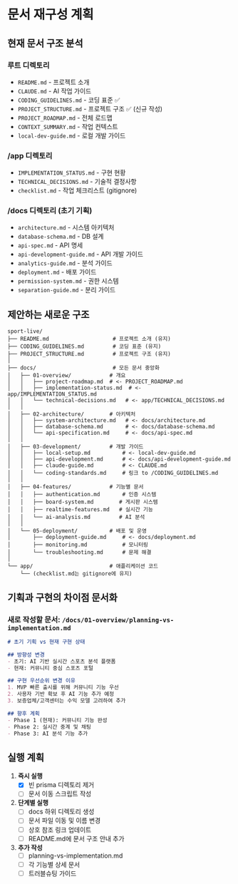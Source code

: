 # 문서 재구성 계획

## 현재 문서 구조 분석

### 루트 디렉토리
- `README.md` - 프로젝트 소개
- `CLAUDE.md` - AI 작업 가이드
- `CODING_GUIDELINES.md` - 코딩 표준 ✅
- `PROJECT_STRUCTURE.md` - 프로젝트 구조 ✅ (신규 작성)
- `PROJECT_ROADMAP.md` - 전체 로드맵
- `CONTEXT_SUMMARY.md` - 작업 컨텍스트
- `local-dev-guide.md` - 로컬 개발 가이드

### /app 디렉토리
- `IMPLEMENTATION_STATUS.md` - 구현 현황
- `TECHNICAL_DECISIONS.md` - 기술적 결정사항
- `checklist.md` - 작업 체크리스트 (gitignore)

### /docs 디렉토리 (초기 기획)
- `architecture.md` - 시스템 아키텍처
- `database-schema.md` - DB 설계
- `api-spec.md` - API 명세
- `api-development-guide.md` - API 개발 가이드
- `analytics-guide.md` - 분석 가이드
- `deployment.md` - 배포 가이드
- `permission-system.md` - 권한 시스템
- `separation-guide.md` - 분리 가이드

## 제안하는 새로운 구조

```
sport-live/
├── README.md                    # 프로젝트 소개 (유지)
├── CODING_GUIDELINES.md         # 코딩 표준 (유지)
├── PROJECT_STRUCTURE.md         # 프로젝트 구조 (유지)
│
├── docs/                        # 모든 문서 중앙화
│   ├── 01-overview/            # 개요
│   │   ├── project-roadmap.md  # <- PROJECT_ROADMAP.md
│   │   ├── implementation-status.md  # <- app/IMPLEMENTATION_STATUS.md
│   │   └── technical-decisions.md   # <- app/TECHNICAL_DECISIONS.md
│   │
│   ├── 02-architecture/        # 아키텍처
│   │   ├── system-architecture.md   # <- docs/architecture.md
│   │   ├── database-schema.md       # <- docs/database-schema.md
│   │   └── api-specification.md     # <- docs/api-spec.md
│   │
│   ├── 03-development/         # 개발 가이드
│   │   ├── local-setup.md          # <- local-dev-guide.md
│   │   ├── api-development.md      # <- docs/api-development-guide.md
│   │   ├── claude-guide.md         # <- CLAUDE.md
│   │   └── coding-standards.md     # 링크 to /CODING_GUIDELINES.md
│   │
│   ├── 04-features/            # 기능별 문서
│   │   ├── authentication.md       # 인증 시스템
│   │   ├── board-system.md        # 게시판 시스템
│   │   ├── realtime-features.md   # 실시간 기능
│   │   └── ai-analysis.md         # AI 분석
│   │
│   └── 05-deployment/          # 배포 및 운영
│       ├── deployment-guide.md     # <- docs/deployment.md
│       ├── monitoring.md           # 모니터링
│       └── troubleshooting.md      # 문제 해결
│
└── app/                        # 애플리케이션 코드
    └── (checklist.md는 gitignore에 유지)
```

## 기획과 구현의 차이점 문서화

### 새로 작성할 문서: `/docs/01-overview/planning-vs-implementation.md`

```markdown
# 초기 기획 vs 현재 구현 상태

## 방향성 변경
- 초기: AI 기반 실시간 스포츠 분석 플랫폼
- 현재: 커뮤니티 중심 스포츠 포털

## 구현 우선순위 변경 이유
1. MVP 빠른 출시를 위해 커뮤니티 기능 우선
2. 사용자 기반 확보 후 AI 기능 추가 예정
3. 보증업체/고객센터는 수익 모델 고려하여 추가

## 향후 계획
- Phase 1 (현재): 커뮤니티 기능 완성
- Phase 2: 실시간 중계 및 채팅
- Phase 3: AI 분석 기능 추가
```

## 실행 계획

1. **즉시 실행**
   - [x] 빈 prisma 디렉토리 제거
   - [ ] 문서 이동 스크립트 작성

2. **단계별 실행**
   - [ ] docs 하위 디렉토리 생성
   - [ ] 문서 파일 이동 및 이름 변경
   - [ ] 상호 참조 링크 업데이트
   - [ ] README.md에 문서 구조 안내 추가

3. **추가 작성**
   - [ ] planning-vs-implementation.md
   - [ ] 각 기능별 상세 문서
   - [ ] 트러블슈팅 가이드